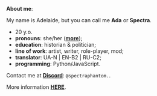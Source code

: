 **About me**:

My name is Adelaide, but you can call me **Ada** or **Spectra**.
- 20 y.o.
- **pronouns**: she/her ([**more**](https://en.pronouns.page/@SpectraPhantom));
- **education**: historian & politician;
- **line of work**: artist, writer, role-player, mod;
- **translator**: UA-N | EN-B2 | RU-C2;
- **programming**: Python/JavaScript.

Contact me at [**Discord**](https://discordapp.com/users/729576210107203625): `@spectraphantom.`.

More information [**HERE**](https://spectrumous.carrd.co/).
